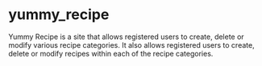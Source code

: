 # yummy_recipe

Yummy Recipe is a site that allows registered users to create, delete or modify various recipe categories. It also allows registered users to create, delete or modify recipes within each of the recipe categories.
